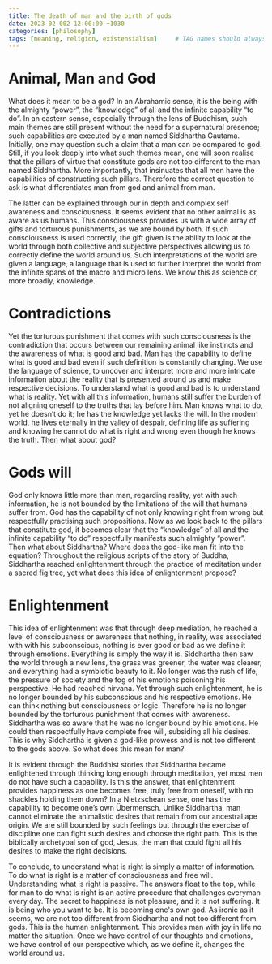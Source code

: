 ```yaml
---
title: The death of man and the birth of gods
date: 2023-02-002 12:00:00 +1030
categories: [philosophy]
tags: [meaning, religion, existensialism]     # TAG names should always be lowercase
---
```


# Animal, Man and God

What does it mean to be a god? In an Abrahamic sense, it is the being with the almighty “power”, the “knowledge” of all and the infinite capability “to do”. In an eastern sense, especially through the lens of Buddhism, such main themes are still present without the need for a supernatural presence; such capabilities are executed by a man named Siddhartha Gautama. Initially, one may question such a claim that a man can be compared to god. Still, if you look deeply into what such themes mean, one will soon realise that the pillars of virtue that constitute gods are not too different to the man named Siddhartha. More importantly, that insinuates that all men have the capabilities of constructing such pillars. Therefore the correct question to ask is what differentiates man from god and animal from man.


The latter can be explained through our in depth and complex self awareness and consciousness. It seems evident that no other animal is as aware as us humans. This consciousness provides us with a wide array of gifts and torturous punishments, as we are bound by both. If such consciousness is used correctly, the gift given is the ability to look at the world through both collective and subjective perspectives allowing us to correctly define the world around us. Such interpretations of the world are given a language, a language that is used to further interpret the world from the infinite spans of the macro and micro lens. We know this as science or, more broadly, knowledge.

  
# Contradictions
Yet the torturous punishment that comes with such consciousness is the contradiction that occurs between our remaining animal like instincts and the awareness of what is good and bad. Man has the capability to define what is good and bad even if such definition is constantly changing. We use the language of science, to uncover and interpret more and more intricate information about the reality that is presented around us and make respective decisions. To understand what is good and bad is to understand what is reality. Yet with all this information, humans still suffer the burden of not aligning oneself to the truths that lay before him. Man knows what to do, yet he doesn’t do it; he has the knowledge yet lacks the will. In the modern world, he lives eternally in the valley of despair, defining life as suffering and knowing he cannot do what is right and wrong even though he knows the truth. Then what about god?

  
# Gods will
God only knows little more than man, regarding reality, yet with such information, he is not bounded by the limitations of the will that humans suffer from. God has the capability of not only knowing right from wrong but respectfully practising such propositions. Now as we look back to the pillars that constitute god, it becomes clear that the “knowledge” of all and the infinite capability “to do” respectfully manifests such almighty “power”. Then what about Siddhartha? Where does the god-like man fit into the equation? Throughout the religious scripts of the story of Buddha, Siddhartha reached enlightenment through the practice of meditation under a sacred fig tree, yet what does this idea of enlightenment propose?

  
# Enlightenment
This idea of enlightenment was that through deep mediation, he reached a level of consciousness or awareness that nothing, in reality, was associated with with his subconscious, nothing is ever good or bad as we define it through emotions. Everything is simply the way it is. Siddhartha then saw the world through a new lens, the grass was greener, the water was clearer, and everything had a symbiotic beauty to it. No longer was the rush of life, the pressure of society and the fog of his emotions poisoning his perspective. He had reached nirvana. Yet through such enlightenment, he is no longer bounded by his subconscious and his respective emotions. He can think nothing but consciousness or logic. Therefore he is no longer bounded by the torturous punishment that comes with awareness. Siddhartha was so aware that he was no longer bound by his emotions. He could then respectfully have complete free will, subsiding all his desires. This is why Siddhartha is given a god-like prowess and is not too different to the gods above. So what does this mean for man?

  

It is evident through the Buddhist stories that Siddhartha became enlightened through thinking long enough through meditation, yet most men do not have such a capability. Is this the answer, that enlightenment provides happiness as one becomes free, truly free from oneself, with no shackles holding them down? In a Nietzschean sense, one has the capability to become one’s own Übermensch. Unlike Siddhartha, man cannot eliminate the animalistic desires that remain from our ancestral ape origin. We are still bounded by such feelings but through the exercise of discipline one can fight such desires and choose the right path. This is the biblically archetypal son of god, Jesus, the man that could fight all his desires to make the right decisions.

  

To conclude, to understand what is right is simply a matter of information. To do what is right is a matter of consciousness and free will. Understanding what is right is passive. The answers float to the top, while for man to do what is right is an active procedure that challenges everyman every day. The secret to happiness is not pleasure, and it is not suffering. It is being who you want to be. It is becoming one's own god. As ironic as it seems, we are not too different from Siddhartha and not too different from gods. This is the human enlightenment. This provides man with joy in life no matter the situation. Once we have control of our thoughts and emotions, we have control of our perspective which, as we define it, changes the world around us.
